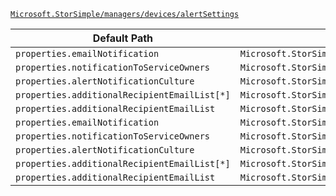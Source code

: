 [`Microsoft.StorSimple/managers/devices/alertSettings`](https://docs.microsoft.com/en-us/azure/templates/microsoft.storsimple/managers/devices/alertsettings)

| Default Path | Alias |
|---|---|
| `properties.emailNotification` | `Microsoft.StorSimple/managers/devices/alertSettings/emailNotification` |
| `properties.notificationToServiceOwners` | `Microsoft.StorSimple/managers/devices/alertSettings/notificationToServiceOwners` |
| `properties.alertNotificationCulture` | `Microsoft.StorSimple/managers/devices/alertSettings/alertNotificationCulture` |
| `properties.additionalRecipientEmailList[*]` | `Microsoft.StorSimple/managers/devices/alertSettings/additionalRecipientEmailList[*]` |
| `properties.additionalRecipientEmailList` | `Microsoft.StorSimple/managers/devices/alertSettings/additionalRecipientEmailList` |
| `properties.emailNotification` | `Microsoft.StorSimple/managers/devices/alertSettings/default.emailNotification` |
| `properties.notificationToServiceOwners` | `Microsoft.StorSimple/managers/devices/alertSettings/default.notificationToServiceOwners` |
| `properties.alertNotificationCulture` | `Microsoft.StorSimple/managers/devices/alertSettings/default.alertNotificationCulture` |
| `properties.additionalRecipientEmailList[*]` | `Microsoft.StorSimple/managers/devices/alertSettings/default.additionalRecipientEmailList[*]` |
| `properties.additionalRecipientEmailList` | `Microsoft.StorSimple/managers/devices/alertSettings/default.additionalRecipientEmailList` |

